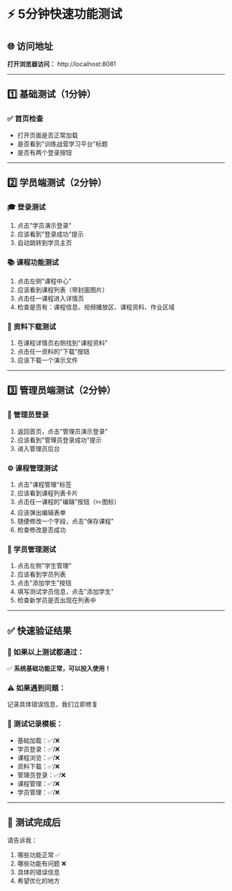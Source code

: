 # ⚡ 5分钟快速功能测试

## 🌐 访问地址
**打开浏览器访问：** http://localhost:8081

---

## 1️⃣ **基础测试（1分钟）**

### ✅ 首页检查
- 打开页面是否正常加载
- 是否看到"训练战营学习平台"标题
- 是否有两个登录按钮

---

## 2️⃣ **学员端测试（2分钟）**

### 🎓 登录测试
1. 点击"学员演示登录"
2. 应该看到"登录成功"提示
3. 自动跳转到学员主页

### 📚 课程功能测试
1. 点击左侧"课程中心"
2. 应该看到课程列表（带封面图片）
3. 点击任一课程进入详情页
4. 检查是否有：课程信息、视频播放区、课程资料、作业区域

### 📁 资料下载测试
1. 在课程详情页右侧找到"课程资料"
2. 点击任一资料的"下载"按钮
3. 应该下载一个演示文件

---

## 3️⃣ **管理员端测试（2分钟）**

### 👑 管理员登录
1. 返回首页，点击"管理员演示登录"
2. 应该看到"管理员登录成功"提示
3. 进入管理员后台

### ⚙️ 课程管理测试
1. 点击"课程管理"标签
2. 应该看到课程列表卡片
3. 点击任一课程的"编辑"按钮（✏️图标）
4. 应该弹出编辑表单
5. 随便修改一个字段，点击"保存课程"
6. 检查修改是否成功

### 👥 学员管理测试
1. 点击左侧"学生管理"
2. 应该看到学员列表
3. 点击"添加学生"按钮
4. 填写测试学员信息，点击"添加学生"
5. 检查新学员是否出现在列表中

---

## ✅ **快速验证结果**

### 🎯 如果以上测试都通过：
✅ **系统基础功能正常，可以投入使用！**

### ⚠️ 如果遇到问题：
记录具体错误信息，我们立即修复

### 📝 测试记录模板：
- 基础加载：✅/❌
- 学员登录：✅/❌ 
- 课程浏览：✅/❌
- 资料下载：✅/❌
- 管理员登录：✅/❌
- 课程管理：✅/❌
- 学员管理：✅/❌

---

## 🚀 **测试完成后**

请告诉我：
1. 哪些功能正常 ✅
2. 哪些功能有问题 ❌
3. 具体的错误信息
4. 希望优化的地方
